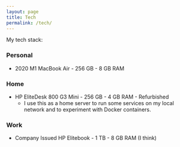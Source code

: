 ```yaml
---
layout: page
title: Tech
permalink: /tech/
---
```


My tech stack:

### Personal

- 2020 M1 MacBook Air - 256 GB - 8 GB RAM

### Home

- HP EliteDesk 800 G3 Mini - 256 GB - 4 GB RAM - Refurbished
    - I use this as a home server to run some services on my local network and to experiment with Docker containers.

### Work

- Company Issued HP Elitebook - 1 TB - 8 GB RAM (I think)

